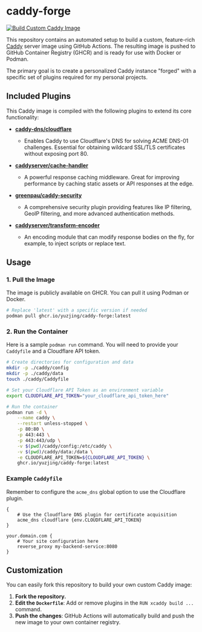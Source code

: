 # caddy-forge

[![Build Custom Caddy Image](https://github.com/yuzjing/cadddy-forge/actions/workflows/build-caddy-image.yml/badge.svg)](https://github.com/yuzjing/cadddy-forge/actions/workflows/build-caddy-image.yml)

This repository contains an automated setup to build a custom, feature-rich [Caddy](https://caddyserver.com/) server image using GitHub Actions. The resulting image is pushed to GitHub Container Registry (GHCR) and is ready for use with Docker or Podman.

The primary goal is to create a personalized Caddy instance "forged" with a specific set of plugins required for my personal projects.

## Included Plugins

This Caddy image is compiled with the following plugins to extend its core functionality:

- **[caddy-dns/cloudflare](https://github.com/caddy-dns/cloudflare)**
  - Enables Caddy to use Cloudflare's DNS for solving ACME DNS-01 challenges. Essential for obtaining wildcard SSL/TLS certificates without exposing port 80.

- **[caddyserver/cache-handler](https://github.com/caddyserver/cache-handler)**
  - A powerful response caching middleware. Great for improving performance by caching static assets or API responses at the edge.

- **[greenpau/caddy-security](https://github.com/greenpau/caddy-security)**
  - A comprehensive security plugin providing features like IP filtering, GeoIP filtering, and more advanced authentication methods.

- **[caddyserver/transform-encoder](https://github.com/caddyserver/transform-encoder)**
  - An encoding module that can modify response bodies on the fly, for example, to inject scripts or replace text.

## Usage

### 1. Pull the Image

The image is publicly available on GHCR. You can pull it using Podman or Docker.

```bash
# Replace 'latest' with a specific version if needed
podman pull ghcr.io/yuzjing/caddy-forge:latest
```

### 2. Run the Container

Here is a sample `podman run` command. You will need to provide your `Caddyfile` and a Cloudflare API token.

```bash
# Create directories for configuration and data
mkdir -p ./caddy/config
mkdir -p ./caddy/data
touch ./caddy/Caddyfile

# Set your Cloudflare API Token as an environment variable
export CLOUDFLARE_API_TOKEN="your_cloudflare_api_token_here"

# Run the container
podman run -d \
    --name caddy \
    --restart unless-stopped \
    -p 80:80 \
    -p 443:443 \
    -p 443:443/udp \
    -v $(pwd)/caddy/config:/etc/caddy \
    -v $(pwd)/caddy/data:/data \
    -e CLOUDFLARE_API_TOKEN=${CLOUDFLARE_API_TOKEN} \
    ghcr.io/yuzjing/caddy-forge:latest
```

### Example `Caddyfile`

Remember to configure the `acme_dns` global option to use the Cloudflare plugin.

```caddy
{
    # Use the Cloudflare DNS plugin for certificate acquisition
    acme_dns cloudflare {env.CLOUDFLARE_API_TOKEN}
}

your.domain.com {
    # Your site configuration here
    reverse_proxy my-backend-service:8080
}
```

## Customization

You can easily fork this repository to build your own custom Caddy image:
1.  **Fork the repository.**
2.  **Edit the `Dockerfile`**: Add or remove plugins in the `RUN xcaddy build ...` command.
3.  **Push the changes**: GitHub Actions will automatically build and push the new image to your own container registry.
